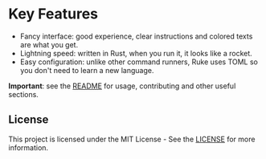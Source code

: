 # Key Features

- Fancy interface: good experience, clear instructions and colored texts are what you get.
- Lightning speed: written in Rust, when you run it, it looks like a rocket.
- Easy configuration: unlike other command runners, Ruke uses TOML so you don't need to learn a new language.

**Important**: see the [README](https://github.com/kauefraga/ruke) for usage, contributing and other useful sections.

## License

This project is licensed under the MIT License - See the [LICENSE](https://github.com/kauefraga/ruke/blob/main/LICENSE) for more information.
